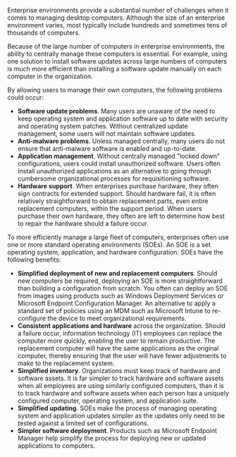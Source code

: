 Enterprise environments provide a substantial number of challenges when it comes to managing desktop computers. Although the size of an enterprise environment varies, most typically include hundreds and sometimes tens of thousands of computers.

Because of the large number of computers in enterprise environments, the ability to centrally manage these computers is essential. For example, using one solution to install software updates across large numbers of computers is much more efficient than installing a software update manually on each computer in the organization.

By allowing users to manage their own computers, the following problems could occur:

 -  **Software update problems**. Many users are unaware of the need to keep operating system and application software up to date with security and operating system patches. Without centralized update management, some users will not maintain software updates.
 -  **Anti-malware problems**. Unless managed centrally, many users do not ensure that anti-malware software is enabled and up-to-date.
 -  **Application management**. Without centrally managed "locked down" configurations, users could install unauthorized software. Users often install unauthorized applications as an alternative to going through cumbersome organizational processes for requisitioning software.
 -  **Hardware support**. When enterprises purchase hardware, they often sign contracts for extended support. Should hardware fail, it is often relatively straightforward to obtain replacement parts, even entire replacement computers, within the support period. When users purchase their own hardware, they often are left to determine how best to repair the hardware should a failure occur.

To more efficiently manage a large fleet of computers, enterprises often use one or more standard operating environments (SOEs). An SOE is a set operating system, application, and hardware configuration. SOEs have the following benefits:

 -  **Simplified deployment of new and replacement computers**. Should new computers be required, deploying an SOE is more straightforward than building a configuration from scratch. You often can deploy an SOE from images using products such as Windows Deployment Services or Microsoft Endpoint Configuration Manager. An alternative to apply a standard set of policies using an MDM such as Microsoft Intune to re-configure the device to meet organizational requirements.
 -  **Consistent applications and hardware** across the organization. Should a failure occur, information technology (IT) employees can replace the computer more quickly, enabling the user to remain productive. The replacement computer will have the same applications as the original computer, thereby ensuring that the user will have fewer adjustments to make to the replacement system.
 -  **Simplified inventory**. Organizations must keep track of hardware and software assets. It is far simpler to track hardware and software assets when all employees are using similarly configured computers, than it is to track hardware and software assets when each person has a uniquely configured computer, operating system, and application suite.
 -  **Simplified updating**. SOEs make the process of managing operating system and application updates simpler as the updates only need to be tested against a limited set of configurations.
 -  **Simpler software deployment**. Products such as Microsoft Endpoint Manager help simplify the process for deploying new or updated applications to computers.
